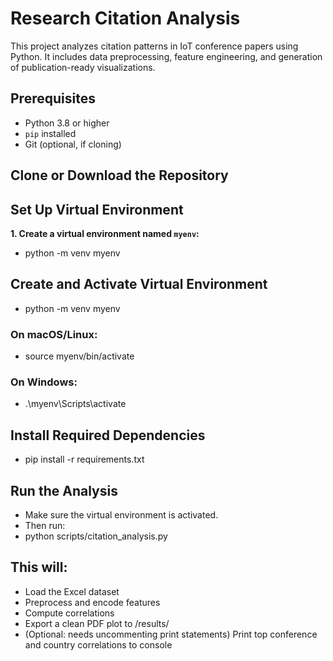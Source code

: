 # Research Citation Analysis

This project analyzes citation patterns in IoT conference papers using Python. It includes data preprocessing, feature engineering, and generation of publication-ready visualizations.

## Prerequisites

- Python 3.8 or higher
- `pip` installed
- Git (optional, if cloning)

## Clone or Download the Repository


## Set Up Virtual Environment

**1. Create a virtual environment named `myenv`:**
* python -m venv myenv

## Create and Activate Virtual Environment
* python -m venv myenv

### On macOS/Linux:
* source myenv/bin/activate

### On Windows:
* .\myenv\Scripts\activate


## Install Required Dependencies
* pip install -r requirements.txt


## Run the Analysis
* Make sure the virtual environment is activated.
* Then run: 
* python scripts/citation_analysis.py

## This will:
* Load the Excel dataset
* Preprocess and encode features
* Compute correlations
* Export a clean PDF plot to /results/
* (Optional: needs uncommenting print statements) Print top conference and country correlations to console
